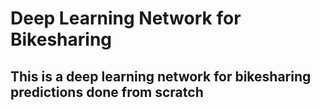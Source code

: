 # Deep Learning Network for Bikesharing

## This is a deep learning network for bikesharing predictions done from scratch
